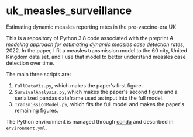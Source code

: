 # uk_measles_surveillance
Estimating dynamic measles reporting rates in the pre-vaccine-era UK

This is a repository of Python 3.8 code associated with the preprint *A modeling approach for estimating dynamic measles case detection rates*, 2022. In the paper, I fit a measles transmission model to the 60 city, United Kingdom data set, and I use that model to better understand measles case detection over time.

The main three scripts are:
1. `FullDataVis.py`, which makes the paper's first figure.
2. `SurvivalAnalysis.py`, which makes the paper's second figure and a serialized pandas dataframe used as input into the full model.
3. `TransmissionModel.py`, which fits the full model and makes the paper's remaining figures.

The Python environment is managed through [conda](https://docs.conda.io/projects/conda/en/latest/user-guide/tasks/manage-environments.html) and described in `environment.yml`.
